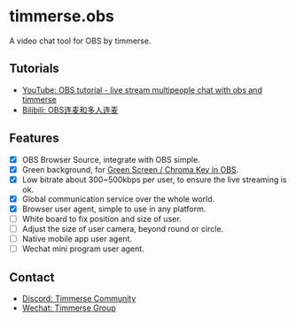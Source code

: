 # timmerse.obs

A video chat tool for OBS by timmerse.

## Tutorials

* [YouTube: OBS tutorial - live stream multipeople chat with obs and timmerse](https://youtu.be/dmibNV56lA0)
* [Bilibili: OBS连麦和多人连麦](https://www.bilibili.com/video/BV1E44y1Y7yX/)

## Features

- [x] OBS Browser Source, integrate with OBS simple.
- [x] Green background, for [Green Screen / Chroma Key in OBS](https://youtu.be/8faHiVALNqE).
- [x] Low bitrate about 300~500kbps per user, to ensure the live streaming is ok.
- [x] Global communication service over the whole world.
- [x] Browser user agent, simple to use in any platform.
- [ ] White board to fix position and size of user.
- [ ] Adjust the size of user camera, beyond round or circle.
- [ ] Native mobile app user agent.
- [ ] Wechat mini program user agent.

## Contact

* [Discord: Timmerse Community](https://discord.gg/Dp8twbsDra)
* [Wechat: Timmerse Group](https://timmerse2w-1258344699.cos.accelerate.myqcloud.com/images/timmerse-wechat.jpeg)

